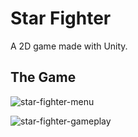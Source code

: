 # Star Fighter
A 2D game made with Unity.

## The Game
![star-fighter-menu](https://user-images.githubusercontent.com/73944749/176428589-6eb54174-1c38-45f4-a062-5a2d58b28cfb.gif)

![star-fighter-gameplay](https://user-images.githubusercontent.com/73944749/176429001-48b46b41-259d-4f47-b413-ef9594db491f.gif)
